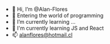 - 👋 Hi, I’m @Alan-Flores
- 👀 Entering the world of programming
- 🌱 I’m currently learning ...
- 💞️ I'm currently learning JS and React
- 📫 alanflores@hotmail.cl

<!---
Alan-Flores/Alan-Flores is a ✨ special ✨ repository because its `README.md` (this file) appears on your GitHub profile.
You can click the Preview link to take a look at your changes.
--->
